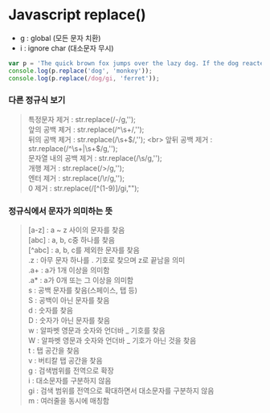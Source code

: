 # Javascript replace()

* g : global (모든 문자 치환)
* i : ignore char (대소문자 무시)

```javascript
var p = 'The quick brown fox jumps over the lazy dog. If the dog reacted, was it really lazy?';
console.log(p.replace('dog', 'monkey'));
console.log(p.replace(/dog/gi, 'ferret'));
```

### 다른 정규식 보기

> 특정문자 제거  : str.replace(/\-/g,''); <br>
> 앞의 공백 제거  : str.replace(/^\s+/,''); <br>
> 뒤의 공백 제거  : str.replace(/\s+$/,''); <br>
> 앞뒤 공백 제거  : str.replace(/^\s+|\s+$/g,'');<br>
> 문자열 내의 공백 제거  : str.replace(/\s/g,'');<br>
> 개행 제거  : str.replace(/>/g,'');<br>
> 엔터 제거  : str.replace(/\r/g,'');<br>
> 0 제거  : str.replace(/[^(1-9)]/gi,"");<br>

### 정규식에서 문자가 의미하는 뜻
> [a-z] : a ~ z 사이의 문자를 찾음<br>
> [abc] : a, b, c중 하나를 찾음<br>
> [^abc] : a, b, c를 제외한 문자를 찾음<br>
> .z : 아무 문자 하나를 . 기호로 찾으며 z로 끝남을 의미<br>
> .a+ : a가 1개 이상을 의미함<br>
> .a* : a가 0개 또는 그 이상을 의미함<br>
> s : 공백 문자를 찾음(스페이스, 탭 등)<br>
> S : 공백이 아닌 문자를 찾음<br>
> d : 숫자를 찾음<br>
> D : 숫자가 아닌 문자를 찾음<br>
> w : 알파벳 영문과 숫자와 언더바 _ 기호를 찾음<br>
> W : 알파벳 영문과 숫자와 언더바 _ 기호가 아닌 것을 찾음<br>
> t : 탭 공간을 찾음<br>
> v : 버티칼 탭 공간을 찾음<br>
> g : 검색범위를 전역으로 확장<br>
> i : 대소문자를 구분하지 않음<br>
> gi : 검색 범위를 전역으로 확대하면서 대소문자를 구분하지 않음<br>
> m : 여러줄을 동시에 매칭함<br>
